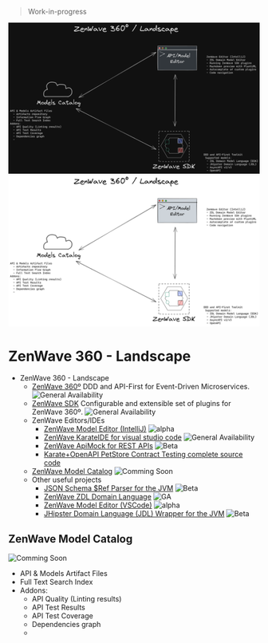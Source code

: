 > Work-in-progress

<p align="center"  markdown="1">
  <img src="ZenWave-360-ZDL-Landscape-dark.png#gh-dark-mode-only" alt="ZenWave360 Landscape" />
  <img src="ZenWave-360-ZDL-Landscape-light.png#gh-light-mode-only" alt="ZenWave360 Landscape" />
</p>

# ZenWave 360 - Landscape

- ZenWave 360 - Landscape
  - [ZenWave 360º](https://zenwave360.github.io/) DDD and API-First for Event-Driven Microservices. ![General Availability](https://img.shields.io/badge/lifecycle-GA-green)
  - [ZenWave SDK](https://zenwave360.github.io/zenwave-sdk/) Configurable and extensible set of plugins for ZenWave 360º. ![General Availability](https://img.shields.io/badge/lifecycle-GA-green)
  - ZenWave Editors/IDEs
    - [ZenWave Model Editor (IntelliJ)](https://zenwave360.github.io/plugin/) ![alpha](https://img.shields.io/badge/lifecycle-alpha-red)
    - [ZenWave KarateIDE for visual studio code](https://github.com/ZenWave360/karate-ide) ![General Availability](https://img.shields.io/badge/lifecycle-GA-green)
    - [ZenWave ApiMock for REST APIs](https://github.com/ZenWave360/zenwave-apimock) ![Beta](https://img.shields.io/badge/lifecycle-beta-yellow)
    - [Karate+OpenAPI PetStore Contract Testing complete source code](https://github.com/ZenWave360/karate-openapi-petstore)
  - [ZenWave Model Catalog](#zenwave-model-catalog) ![Comming Soon](https://img.shields.io/badge/lifecycle-Comming_Soon-lightgray)
  - Other useful projects
    - [JSON Schema $Ref Parser for the JVM](https://zenwave360.github.io/json-schema-ref-parser-jvm/) ![Beta](https://img.shields.io/badge/lifecycle-beta-yellow)
    - [ZenWave ZDL Domain Language](https://github.com/ZenWave360/zdl-jvm) ![GA](https://img.shields.io/badge/lifecycle-GA-green)
    - [ZenWave Model Editor (VSCode)](https://github.com/ZenWave360/zdl-vscode) ![alpha](https://img.shields.io/badge/lifecycle-alpha-red)
    - [JHipster Domain Language (JDL) Wrapper for the JVM](https://github.com/ZenWave360/jdl-jvm) ![Beta](https://img.shields.io/badge/lifecycle-beta-yellow)

## ZenWave Model Catalog

![Comming Soon](https://img.shields.io/badge/lifecycle-Comming_Soon-lightgray)

- API & Models Artifact Files
- Full Text Search Index
- Addons:
  - API Quality (Linting results)
  - API Test Results
  - API Test Coverage
  - Dependencies graph
  -
